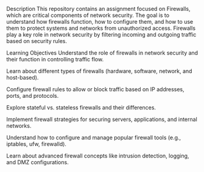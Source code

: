 Description
This repository contains an assignment focused on Firewalls, which are critical components of network security. The goal is to understand how firewalls function, how to configure them, and how to use them to protect systems and networks from unauthorized access. Firewalls play a key role in network security by filtering incoming and outgoing traffic based on security rules.

Learning Objectives
Understand the role of firewalls in network security and their function in controlling traffic flow.

Learn about different types of firewalls (hardware, software, network, and host-based).

Configure firewall rules to allow or block traffic based on IP addresses, ports, and protocols.

Explore stateful vs. stateless firewalls and their differences.

Implement firewall strategies for securing servers, applications, and internal networks.

Understand how to configure and manage popular firewall tools (e.g., iptables, ufw, firewalld).

Learn about advanced firewall concepts like intrusion detection, logging, and DMZ configurations.
